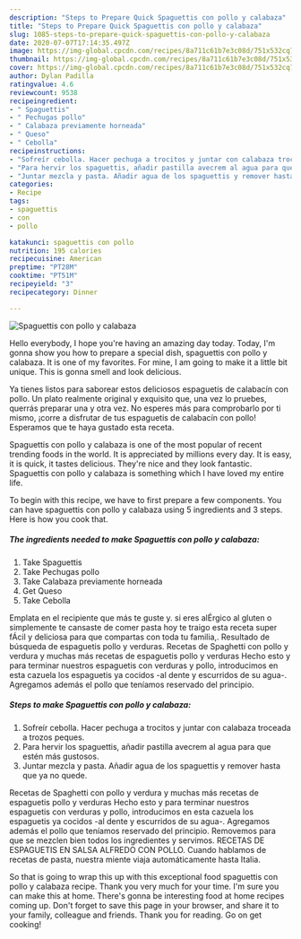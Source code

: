 ```yaml
---
description: "Steps to Prepare Quick Spaguettis con pollo y calabaza"
title: "Steps to Prepare Quick Spaguettis con pollo y calabaza"
slug: 1085-steps-to-prepare-quick-spaguettis-con-pollo-y-calabaza
date: 2020-07-07T17:14:35.497Z
image: https://img-global.cpcdn.com/recipes/8a711c61b7e3c08d/751x532cq70/spaguettis-con-pollo-y-calabaza-foto-principal.jpg
thumbnail: https://img-global.cpcdn.com/recipes/8a711c61b7e3c08d/751x532cq70/spaguettis-con-pollo-y-calabaza-foto-principal.jpg
cover: https://img-global.cpcdn.com/recipes/8a711c61b7e3c08d/751x532cq70/spaguettis-con-pollo-y-calabaza-foto-principal.jpg
author: Dylan Padilla
ratingvalue: 4.6
reviewcount: 9538
recipeingredient:
- " Spaguettis"
- " Pechugas pollo"
- " Calabaza previamente horneada"
- " Queso"
- " Cebolla"
recipeinstructions:
- "Sofreír cebolla. Hacer pechuga a trocitos y juntar con calabaza troceada a trozos peques."
- "Para hervir los spaguettis, añadir pastilla avecrem al agua para que estén más gustosos."
- "Juntar mezcla y pasta. Añadir agua de los spaguettis y remover hasta que ya no quede."
categories:
- Recipe
tags:
- spaguettis
- con
- pollo

katakunci: spaguettis con pollo 
nutrition: 195 calories
recipecuisine: American
preptime: "PT28M"
cooktime: "PT51M"
recipeyield: "3"
recipecategory: Dinner

---
```



![Spaguettis con pollo y calabaza](https://img-global.cpcdn.com/recipes/8a711c61b7e3c08d/751x532cq70/spaguettis-con-pollo-y-calabaza-foto-principal.jpg)

Hello everybody, I hope you're having an amazing day today. Today, I'm gonna show you how to prepare a special dish, spaguettis con pollo y calabaza. It is one of my favorites. For mine, I am going to make it a little bit unique. This is gonna smell and look delicious.

Ya tienes listos para saborear estos deliciosos espaguetis de calabacín con pollo. Un plato realmente original y exquisito que, una vez lo pruebes, querrás preparar una y otra vez. No esperes más para comprobarlo por ti mismo, ¡corre a disfrutar de tus espaguetis de calabacín con pollo! Esperamos que te haya gustado esta receta.

Spaguettis con pollo y calabaza is one of the most popular of recent trending foods in the world. It is appreciated by millions every day. It is easy, it is quick, it tastes delicious. They're nice and they look fantastic. Spaguettis con pollo y calabaza is something which I have loved my entire life.


To begin with this recipe, we have to first prepare a few components. You can have spaguettis con pollo y calabaza using 5 ingredients and 3 steps. Here is how you cook that.

<!--inarticleads1-->

##### The ingredients needed to make Spaguettis con pollo y calabaza:

1. Take  Spaguettis
1. Take  Pechugas pollo
1. Take  Calabaza previamente horneada
1. Get  Queso
1. Take  Cebolla


Emplata en el recipiente que más te guste y. si eres alÉrgico al gluten o simplemente te cansaste de comer pasta hoy te traigo esta receta super fÁcil y deliciosa para que compartas con toda tu familia,. Resultado de búsqueda de espaguetis pollo y verduras. Recetas de Spaghetti con pollo y verdura y muchas más recetas de espaguetis pollo y verduras Hecho esto y para terminar nuestros espaguetis con verduras y pollo, introducimos en esta cazuela los espaguetis ya cocidos -al dente y escurridos de su agua-. Agregamos además el pollo que teníamos reservado del principio. 

<!--inarticleads2-->

##### Steps to make Spaguettis con pollo y calabaza:

1. Sofreír cebolla. Hacer pechuga a trocitos y juntar con calabaza troceada a trozos peques.
1. Para hervir los spaguettis, añadir pastilla avecrem al agua para que estén más gustosos.
1. Juntar mezcla y pasta. Añadir agua de los spaguettis y remover hasta que ya no quede.


Recetas de Spaghetti con pollo y verdura y muchas más recetas de espaguetis pollo y verduras Hecho esto y para terminar nuestros espaguetis con verduras y pollo, introducimos en esta cazuela los espaguetis ya cocidos -al dente y escurridos de su agua-. Agregamos además el pollo que teníamos reservado del principio. Removemos para que se mezclen bien todos los ingredientes y servimos. RECETAS DE ESPAGUETIS EN SALSA ALFREDO CON POLLO. Cuando hablamos de recetas de pasta, nuestra miente viaja automáticamente hasta Italia. 

So that is going to wrap this up with this exceptional food spaguettis con pollo y calabaza recipe. Thank you very much for your time. I'm sure you can make this at home. There's gonna be interesting food at home recipes coming up. Don't forget to save this page in your browser, and share it to your family, colleague and friends. Thank you for reading. Go on get cooking!
